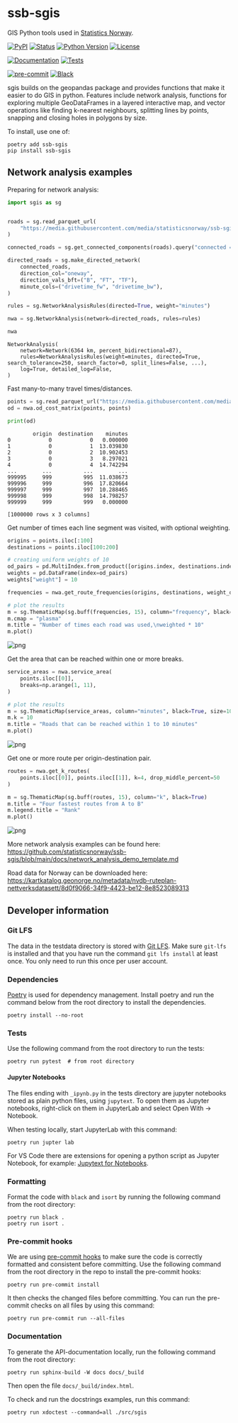 # ssb-sgis

GIS Python tools used in [Statistics Norway](https://www.ssb.no/en).

[![PyPI](https://img.shields.io/pypi/v/ssb-sgis.svg)][pypi_]
[![Status](https://img.shields.io/pypi/status/ssb-sgis.svg)][status]
[![Python Version](https://img.shields.io/pypi/pyversions/ssb-sgis)][python version]
[![License](https://img.shields.io/pypi/l/ssb-sgis)][license]

[![Documentation](https://img.shields.io/badge/Documentation-GitHub_Pages-green.svg)](https://statisticsnorway.github.io/ssb-sgis/index.html)
[![Tests](https://github.com/statisticsnorway/ssb-sgis/workflows/Tests/badge.svg)][tests]

[![pre-commit](https://img.shields.io/badge/pre--commit-enabled-brightgreen?logo=pre-commit&logoColor=white)][pre-commit]
[![Black](https://img.shields.io/badge/code%20style-black-000000.svg)][black]

[pypi_]: https://pypi.org/project/ssb-sgis/
[status]: https://pypi.org/project/ssb-sgis/
[python version]: https://pypi.org/project/ssb-sgis
[read the docs]: https://ssb-sgis.readthedocs.io/
[tests]: https://github.com/statisticsnorway/ssb-sgis/actions?workflow=Tests
[coverage]: https://sonarcloud.io/component_measures?metric=coverage&id=statisticsnorway_ssb-sgis
[pre-commit]: https://github.com/pre-commit/pre-commit
[black]: https://github.com/psf/black

sgis builds on the geopandas package and provides functions that make it easier to do GIS in python.
Features include network analysis, functions for exploring multiple GeoDataFrames in a layered interactive map,
and vector operations like finding k-nearest neighbours, splitting lines by points, snapping and closing holes
in polygons by size.

To install, use one of:

```shell
poetry add ssb-sgis
pip install ssb-sgis
```

## Network analysis examples

Preparing for network analysis:

```python
import sgis as sg


roads = sg.read_parquet_url(
    "https://media.githubusercontent.com/media/statisticsnorway/ssb-sgis/main/tests/testdata/roads_oslo_2022.parquet"
)

connected_roads = sg.get_connected_components(roads).query("connected == 1")

directed_roads = sg.make_directed_network(
    connected_roads,
    direction_col="oneway",
    direction_vals_bft=("B", "FT", "TF"),
    minute_cols=("drivetime_fw", "drivetime_bw"),
)

rules = sg.NetworkAnalysisRules(directed=True, weight="minutes")

nwa = sg.NetworkAnalysis(network=directed_roads, rules=rules)

nwa
```

    NetworkAnalysis(
        network=Network(6364 km, percent_bidirectional=87),
        rules=NetworkAnalysisRules(weight=minutes, directed=True, search_tolerance=250, search_factor=0, split_lines=False, ...),
        log=True, detailed_log=False,
    )

Fast many-to-many travel times/distances.

```python
points = sg.read_parquet_url("https://media.githubusercontent.com/media/statisticsnorway/ssb-sgis/main/tests/testdata/points_oslo.parquet")
od = nwa.od_cost_matrix(points, points)

print(od)
```

            origin  destination    minutes
    0            0            0   0.000000
    1            0            1  13.039830
    2            0            2  10.902453
    3            0            3   8.297021
    4            0            4  14.742294
    ...        ...          ...        ...
    999995     999          995  11.038673
    999996     999          996  17.820664
    999997     999          997  10.288465
    999998     999          998  14.798257
    999999     999          999   0.000000

    [1000000 rows x 3 columns]

Get number of times each line segment was visited, with optional weighting.

```python
origins = points.iloc[:100]
destinations = points.iloc[100:200]

# creating uniform weights of 10
od_pairs = pd.MultiIndex.from_product([origins.index, destinations.index])
weights = pd.DataFrame(index=od_pairs)
weights["weight"] = 10

frequencies = nwa.get_route_frequencies(origins, destinations, weight_df=weights)

# plot the results
m = sg.ThematicMap(sg.buff(frequencies, 15), column="frequency", black=True)
m.cmap = "plasma"
m.title = "Number of times each road was used,\nweighted * 10"
m.plot()
```

![png](docs/examples/network_analysis_examples_files/network_analysis_examples_5_0.png)

Get the area that can be reached within one or more breaks.

```python
service_areas = nwa.service_area(
    points.iloc[[0]],
    breaks=np.arange(1, 11),
)

# plot the results
m = sg.ThematicMap(service_areas, column="minutes", black=True, size=10)
m.k = 10
m.title = "Roads that can be reached within 1 to 10 minutes"
m.plot()
```

![png](docs/examples/network_analysis_examples_files/network_analysis_examples_9_0.png)

Get one or more route per origin-destination pair.

```python
routes = nwa.get_k_routes(
    points.iloc[[0]], points.iloc[[1]], k=4, drop_middle_percent=50
)

m = sg.ThematicMap(sg.buff(routes, 15), column="k", black=True)
m.title = "Four fastest routes from A to B"
m.legend.title = "Rank"
m.plot()
```

![png](docs/examples/network_analysis_examples_files/network_analysis_examples_11_0.png)

More network analysis examples can be found here: https://github.com/statisticsnorway/ssb-sgis/blob/main/docs/network_analysis_demo_template.md

Road data for Norway can be downloaded here: https://kartkatalog.geonorge.no/metadata/nvdb-ruteplan-nettverksdatasett/8d0f9066-34f9-4423-be12-8e8523089313

## Developer information

### Git LFS

The data in the testdata directory is stored with [Git LFS](https://git-lfs.com/).
Make sure `git-lfs` is installed and that you have run the command `git lfs install`
at least once. You only need to run this once per user account.

### Dependencies

[Poetry](https://python-poetry.org/) is used for dependency management. Install
poetry and run the command below from the root directory to install the dependencies.

```shell
poetry install --no-root
```

### Tests

Use the following command from the root directory to run the tests:

```shell
poetry run pytest  # from root directory
```

#### Jupyter Notebooks

The files ending with `_ipynb.py` in the tests directory are jupyter notebooks
stored as plain python files, using `jupytext`. To open them as Jupyter notebooks,
right-click on them in JupyterLab and select Open With &rarr; Notebook.

When testing locally, start JupyterLab with this command:

```shell
poetry run jupter lab
```

For VS Code there are extensions for opening a python script as Jupyter Notebook,
for example:
[Jupytext for Notebooks](https://marketplace.visualstudio.com/items?itemName=donjayamanne.vscode-jupytext).

### Formatting

Format the code with `black` and `isort` by running the following command from the
root directory:

```shell
poetry run black .
poetry run isort .
```

### Pre-commit hooks

We are using [pre-commit hooks](https://pre-commit.com/) to make sure the code is
correctly formatted and consistent before committing. Use the following command from
the root directory in the repo to install the pre-commit hooks:

```shell
poetry run pre-commit install
```

It then checks the changed files before committing. You can run the pre-commit checks
on all files by using this command:

```shell
poetry run pre-commit run --all-files
```

### Documentation

To generate the API-documentation locally, run the following command from the root
directory:

```shell
poetry run sphinx-build -W docs docs/_build
```

Then open the file `docs/_build/index.html`.

To check and run the docstrings examples, run this command:

```shell
poetry run xdoctest --command=all ./src/sgis
```

<!-- github-only -->

[license]: https://github.com/statisticsnorway/ssb-sgis/blob/main/LICENSE
[contributor guide]: https://github.com/statisticsnorway/ssb-sgis/blob/main/CONTRIBUTING.md
